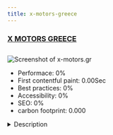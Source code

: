 ```yaml
---
title: x-motors-greece
---
```


<div style="height: 3rem">
  <a href="https://www.x-motors.gr"><h3>X MOTORS GREECE</h3></a>
</div>
<img loading="lazy" src="" alt="Screenshot of x-motors.gr" />
<ul>
  <li>Performace: 0%</li>
  <li>
    First contentful paint:
    0.00Sec
  </li>
  <li>Best practices: 0%</li>
  <li>Accessibility: 0%</li>
  <li>SEO: 0%</li>
  <li>carbon footprint: 0.000</li>
</ul>
<details>
  <summary>Description</summary>
  <p>X-Motors Europe with three categories of moto-cross motors and a total of eleven models is also appearing in Greece.

It is a French - Asian collaboration with French design and ISO 9001 certification CE / EPA / CE / DOT.

In Greece, X-motors.gr is represented by the importing company I Varvakis - K Arvanitis OE. The company operates with a network of partners from whom you can supply the models you are interested in.
Motorcycles are tested and delivered with a 3 to 6 month warranty, depending on the model.Created with Joomla 3.x and template designed from scratch and fully responsive. Using K2 and smartslider.</p>
</details>

